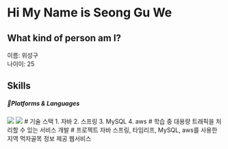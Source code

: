Hi My Name is Seong Gu We
===============

What kind of person am I?
---------------

이름: 위성구<br>
나이이: 25<br>

Skills
-----------------
##### 📝Platforms & Languages<br>
<img src="https://camo.githubusercontent.com/0bc8d727618ecba6e5e0aaf5b3fa6c1d9a70d54ec1e1ae41e99e3aa91f40586a/68747470733a2f2f696d672e736869656c64732e696f2f62616467652f4a4156412d3243323235353f7374796c653d666c61742d737175617265266c6f676f3d4f5241434c45266c6f676f436f6c6f723d464646464646" data-canonical-src="https://img.shields.io/badge/JAVA-2C2255?style=flat-square&amp;logo=ORACLE&amp;logoColor=FFFFFF" style="max-width: 100%;">
<img src="https://camo.githubusercontent.com/0fefba23ba0563f587464182fa460c877c1119efdd12bc55d309a86cb4c89d3e/68747470733a2f2f696d672e736869656c64732e696f2f62616467652f507974686f6e2d3337373641423f7374796c653d666c61742d737175617265266c6f676f3d507974686f6e266c6f676f436f6c6f723d464646464646" data-canonical-src="https://img.shields.io/badge/Python-3776AB?style=flat-square&amp;logo=Python&amp;logoColor=FFFFFF" style="max-width: 100%;">
# 기술 스택
1. 자바
2. 스프링
3. MySQL
4. aws
# 학습 중
대용량 트래픽을 처리할 수 있는 서비스 개발
# 프로젝트
자바 스프링, 타임리프, MySQL, aws를 사용한 지역 먹자골목 정보 제공 웹서비스

